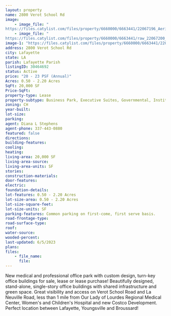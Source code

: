 ```yaml
---
layout: property
name: 2800 Verot School Rd
image:
    - image_file: "https://files.catylist.com/files/property/6660000/6663441/22067196_Aerial2800BlkVerotSchoolRd.jpg"
    - image_file: "https://files.catylist.com/files/property/6660000/6663441/raw_22067200_Verot_Site_Plan__RMA__5.pdf"
image-1: "https://files.catylist.com/files/property/6660000/6663441/22073378_Aerial.jpg"
address: 2800 Verot School Rd
city: Lafayette
state: LA
parish: Lafayette Parish
listingID: 30464692
status: Active
price: "20 - 23 PSF (Annual)"
Acres: 0.50 - 2.20 Acres
SqFt: 20,000 SF
Price-SqFt:
property-type: Lease
property-subtype: Business Park, Executive Suites, Governmental, Institutional, Medical, Mixed Use, Office Building, Research &amp; Development, Other
zoning: CH
year-built:
lot-size:
parking:
agent: Diana L Stephens
agent-phone: 337-443-0880
featured: false
directions:
building-features:
cooling:
heating:
living-area: 20,000 SF
living-area-source:
living-area-units: SF
stories:
construction-materials:
door-features:
electric:
foundation-details:
lot-features: 0.50 - 2.20 Acres
lot-size-area: 0.50 - 2.20 Acres
lot-size-square-feet:
lot-size-units: SF
parking-features: Common parking on first-come, first serve basis.
road-frontage-type:
road-surface-type:
roof:
water-source:
wooded-percent:
last-updated: 6/5/2023
plans:
files:
    - file_name:
      file:
---
```

New medical and professional office park with custom design, turn-key office buildings for sale, lease or lease purchase! Beautifully designed, stand-alone, single-story office buildings with shared infrastructure and green space. Great visibility and access on Verot School Road and La Neuville Road, less than 1 mile from Our Lady of Lourdes Regional Medical Center, Women's and Children's Hospital and new Costco Development. Perfect location between Lafayette, Youngsville and Broussard!
